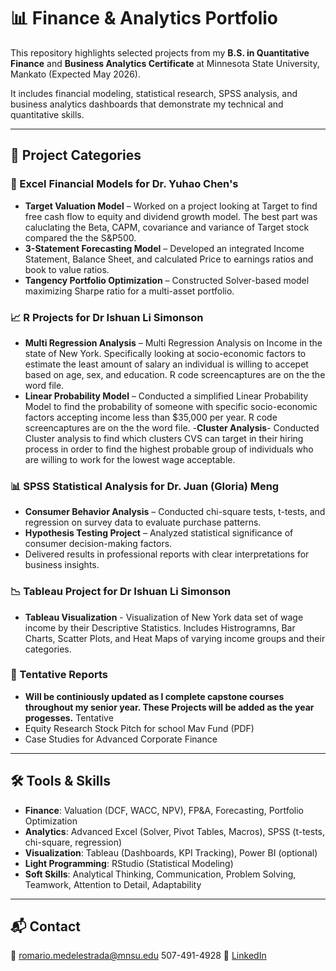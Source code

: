 # 📊 Finance & Analytics Portfolio

This repository highlights selected projects from my **B.S. in Quantitative Finance** and **Business Analytics Certificate** at Minnesota State University, Mankato (Expected May 2026).  

It includes financial modeling, statistical research, SPSS analysis, and business analytics dashboards that demonstrate my technical and quantitative skills.

---

## 📂 Project Categories

### 🧮 Excel Financial Models for Dr. Yuhao Chen's
- **Target Valuation Model** – Worked on a project looking at Target to find free cash flow to equity and dividend growth model. The best part was caluclating the Beta, CAPM, covariance and variance of Target stock compared the the S&P500. 
- **3-Statement Forecasting Model** – Developed an integrated Income Statement, Balance Sheet, and calculated Price to earnings ratios and book to value ratios.  
- **Tangency Portfolio Optimization** – Constructed Solver-based model maximizing Sharpe ratio for a multi-asset portfolio.

### 📈 R Projects for Dr Ishuan Li Simonson 
- **Multi Regression Analysis** – Multi Regression Analysis on Income in the state of New York. Specifically looking at socio-economic factors to estimate the least amount of salary an individual is willing to accepet based on age, sex, and education.
R code screencaptures are on the the word file.
- **Linear Probability Model** – Conducted a simplified Linear Probability Model to find the probability of someone with specific socio-economic factors accepting income less than $35,000 per year.
R code screencaptures are on the the word file.
-**Cluster Analysis**- Conducted Cluster analysis to find which clusters CVS can target in their hiring process in order to find the highest probable group of individuals who are willing to work for the lowest wage acceptable. 

### 📊 SPSS Statistical Analysis for Dr. Juan (Gloria) Meng
- **Consumer Behavior Analysis** – Conducted chi-square tests, t-tests, and regression on survey data to evaluate purchase patterns.  
- **Hypothesis Testing Project** – Analyzed statistical significance of consumer decision-making factors.  
- Delivered results in professional reports with clear interpretations for business insights.

### 📉 Tableau Project for Dr Ishuan Li Simonson
- **Tableau Visualization** - Visualization of New York data set of wage income by their Descriptive Statistics. Includes Histrogramns, Bar Charts, Scatter Plots, and Heat Maps of varying income groups and their categories. 

### 📑 Tentative Reports
- **Will be continiously updated as I complete capstone courses throughout my senior year. These Projects will be added as the year progesses.** Tentative 
- Equity Research Stock Pitch for school Mav Fund (PDF)  
- Case Studies for Advanced Corporate Finance  

---

## 🛠️ Tools & Skills
- **Finance**: Valuation (DCF, WACC, NPV), FP&A, Forecasting, Portfolio Optimization  
- **Analytics**: Advanced Excel (Solver, Pivot Tables, Macros), SPSS (t-tests, chi-square, regression) 
- **Visualization**: Tableau (Dashboards, KPI Tracking), Power BI (optional)  
- **Light Programming**: RStudio (Statistical Modeling)
- **Soft Skills**: Analytical Thinking, Communication, Problem Solving, Teamwork, Attention to Detail, Adaptability

---

## 📬 Contact
📧 romario.medelestrada@mnsu.edu 507-491-4928 
🔗 [LinkedIn](https://linkedin.com/in/yourprofile)
